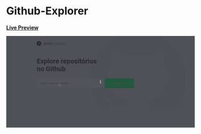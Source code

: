 # Github-Explorer

 [**Live Preview**](https://keen-payne-d539c9.netlify.app/)
 
<img src="src/assets/Github-Explorer.gif" />
